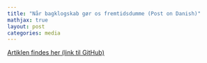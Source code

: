 ```yaml
---
title: "Når bagklogskab gør os fremtidsdumme (Post on Danish)"
mathjax: true
layout: post
categories: media
---
```


[Artiklen findes her (link til GitHub)](/assets/pdfs/hindsight.pdf)
